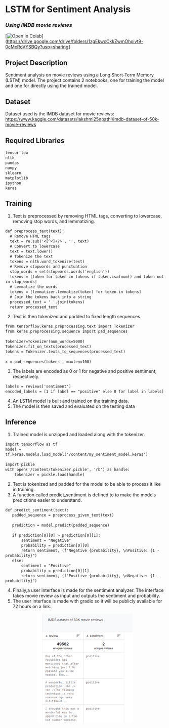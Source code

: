 # LSTM for Sentiment Analysis
###  *Using IMDB movie reviews*

[![Open In Colab](https://colab.research.google.com/assets/colab-badge.svg)](https://drive.google.com/drive/folders/1zgEkwcCkkZwmOhoivt9-0cMcRoVYSBQy?usp=sharing]

## Project Description 
Sentiment analysis on movie reviews using a Long Short-Term Memory (LSTM) model. The project contains 2 notebooks, one for training the model and one for directly using the trained model.

## Dataset
Dataset used is the IMDB dataset for movie reviews: https://www.kaggle.com/datasets/lakshmi25npathi/imdb-dataset-of-50k-movie-reviews

## Required Libraries
```
tensorflow
nltk
pandas
numpy
sklearn
matplotlib
ipython
keras
```
## Training
1. Text is preprocessed by removing HTML tags, converting to lowercase, removing stop words, and lemmatizing.
```
def preprocess_text(text):
  # Remove HTML tags
  text = re.sub('<[^<]+?>', '', text)
  # Convert to lowercase
  text = text.lower()
  # Tokenize the text
  tokens = nltk.word_tokenize(text)
  # Remove stopwords and punctuation
  stop_words = set(stopwords.words('english'))
  tokens = [token for token in tokens if token.isalnum() and token not in stop_words]
  # Lemmatize the words
  tokens = [lemmatizer.lemmatize(token) for token in tokens]
  # Join the tokens back into a string
  processed_text = ' '.join(tokens)
  return processed_text
```
2. Text is then tokenized and padded to fixed length sequences.
```
from tensorflow.keras.preprocessing.text import Tokenizer
from keras.preprocessing.sequence import pad_sequences

Tokenizer=Tokenizer(num_words=5000)
Tokenizer.fit_on_texts(processed_text)
tokens = Tokenizer.texts_to_sequences(processed_text)

x = pad_sequences(tokens , maxlen=100)
```
3. The labels are encoded as 0 or 1 for negative and positive sentiment, respectively.
```
labels = reviews['sentiment']
encoded_labels = [1 if label == "positive" else 0 for label in labels]
```
4. An LSTM model is built and trained on the training data.
5. The model is then saved and evaluated on the testing data

## Inference
1. Trained model is unzipped and loaded along with the tokenizer.
```
import tensorflow as tf
model = tf.keras.models.load_model('/content/my_sentiment_model.keras')

import pickle
with open('/content/tokenizer.pickle', 'rb') as handle:
    tokenizer = pickle.load(handle)
```
2. Text is tokenized and padded for the model to be able to process it like in training.
3. A function called predict_sentiment is defined to to make the models predictions easier to understand.
```
def predict_sentiment(text):
   padded_sequence = preprocess_given_text(text)

   prediction = model.predict(padded_sequence)

   if prediction[0][0] > prediction[0][1]:
       sentiment = "Negative"
       probability = prediction[0][0]
       return sentiment, (f"Negative {probability}, \nPositive: {1 - probability}")
   else:
       sentiment = "Positive"
       probability = prediction[0][1]
       return sentiment, (f"Positive {probability}, \nNegative: {1 - probability}")
```
4. Finally,a user interface is made for the sentiment analyzer. The interface takes movie review as input and outputs the sentiment and probability.
5. The user interface is made with gradio so it will be publicly available for 72 hours on a link.

<div align = "center">
    <img src="Pictures/dataset.png" alt="Image of the dataset" width="300">
</div>


